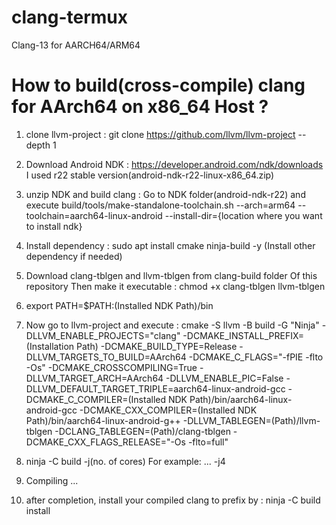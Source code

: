 # clang-termux
Clang-13 for AARCH64/ARM64

# How to build(cross-compile) clang for AArch64 on x86_64 Host ?

1) clone llvm-project :
   git clone https://github.com/llvm/llvm-project --depth 1

2) Download Android NDK : 
   https://developer.android.com/ndk/downloads
   I used r22 stable version(android-ndk-r22-linux-x86_64.zip)

3) unzip NDK and build clang :
   Go to NDK folder(android-ndk-r22) and execute 
   build/tools/make-standalone-toolchain.sh --arch=arm64 --toolchain=aarch64-linux-android
   --install-dir={location where you want to install ndk}

4) Install dependency :
   sudo apt install cmake ninja-build -y
   (Install other dependency if needed)

5) Download clang-tblgen and llvm-tblgen from clang-build folder
   Of this repository
   Then make it executable :
   chmod +x clang-tblgen llvm-tblgen

6) export PATH=$PATH:(Installed NDK Path)/bin

7) Now go to llvm-project and execute :
   cmake -S llvm -B build -G "Ninja" 
   -DLLVM_ENABLE_PROJECTS="clang" 
   -DCMAKE_INSTALL_PREFIX=(Installation Path) 
   -DCMAKE_BUILD_TYPE=Release 
   -DLLVM_TARGETS_TO_BUILD=AArch64 
   -DCMAKE_C_FLAGS="-fPIE -flto -Os" 
   -DCMAKE_CROSSCOMPILING=True 
   -DLLVM_TARGET_ARCH=AArch64 
   -DLLVM_ENABLE_PIC=False 
   -DLLVM_DEFAULT_TARGET_TRIPLE=aarch64-linux-android-gcc 
   -DCMAKE_C_COMPILER=(Installed NDK Path)/bin/aarch64-linux-android-gcc 
   -DCMAKE_CXX_COMPILER=(Installed NDK Path)/bin/aarch64-linux-android-g++ 
   -DLLVM_TABLEGEN=(Path)/llvm-tblgen 
   -DCLANG_TABLEGEN=(Path)/clang-tblgen 
   -DCMAKE_CXX_FLAGS_RELEASE="-Os -flto=full"

8) ninja -C build -j(no. of cores)
   For example: ... -j4
9) Compiling ...
10) after completion, install your compiled clang to prefix by :
    ninja -C build install
